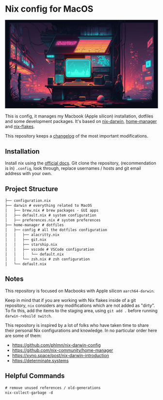 # Nix config for MacOS

![2d graphics, laptop in the middle of a cyberpunk city, screen glowing, neon lightning, with a wrench as the wallpaper 2d --ar 16:9](assets/cover.png "Generated with Midjourney: 2d graphics, laptop in the middle of a cyberpunk city, screen glowing, neon lightning, with a wrench as the wallpaper 2d --ar 16:9")

This is config, it manages my Macbook (Apple silicon) installation, dotfiles and some development packages. It's based on [nix-darwin](https://github.com/LnL7/nix-darwin), [home-manager](https://github.com/nix-community/home-manager) and [nix-flakes](https://nixos.wiki/wiki/Flakes).

This repository keeps a [changelog](docs/CHANGELOG.md) of the most important modifications.

## Installation

Install nix using the [official docs](https://nixos.org/download.html#nix-install-macos). Git clone the repository, (recommendation is in) `.config`, look through, replace usernames / hosts and git email address with your own.

## Project Structure

```shell
├── configuration.nix
├── darwin # everything related to MacOS
│   ├── brew.nix # brew packages - GUI apps
│   ├── default.nix # system configuration
│   ├── preferences.nix # system preferences
├── home-manager # dotfiles
│   ├── config # all the dotfiles configuration
│   │   ├── alacritty.nix
│   │   ├── git.nix
│   │   ├── starship.nix
│   │   ├── vscode # VSCode configuration
│   │   │   └── default.nix
│   │   └── zsh.nix # zsh configuration
│   └── default.nix
```

## Notes

This repository is focused on Macbooks with Apple silicon `aarch64-darwin`.

Keep in mind that if you are working with Nix flakes inside of a git repository, `nix` considers any modifications which
are not added as "dirty". To fix this, add the items to the staging area, using `git add .` before running `darwin-rebuild switch`.

This repository is inspired by a lot of folks who have taken time to share their personal Nix configurations and knowledge. In no particular order here are some of them:

- https://github.com/phlmn/nix-darwin-config
- https://github.com/nix-community/home-manager
- https://xyno.space/post/nix-darwin-introduction
- https://determinate.systems


## Helpful Commands

```shell
# remove unused references / old-generations
nix-collect-garbage -d
```
